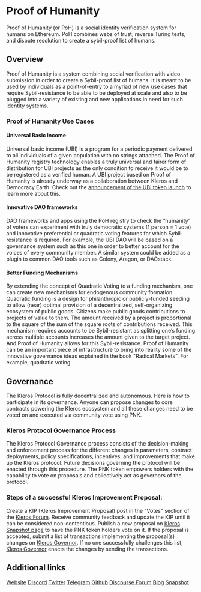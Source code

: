# Proof of Humanity

Proof of Humanity (or PoH) is a social identity verification system for humans on Ethereum. PoH combines webs of trust, reverse Turing tests, and dispute resolution to create a sybil-proof list of humans.

## Overview

Proof of Humanity is a system combining social verification with video submission in order to create a Sybil-proof list of humans. It is meant to be used by individuals as a point-of-entry to a myriad of new use cases that require Sybil-resistance to be able to be deployed at scale and also to be plugged into a variety of existing and new applications in need for such identity systems.

### Proof of Humanity Use Cases

#### Universal Basic Income

Universal basic income (UBI) is a program for a periodic payment delivered to all individuals of a given population with no strings attached.
The Proof of Humanity registry technology enables a truly universal and fairer form of distribution for UBI projects as the only condition to receive it would be to be registered as a verified human.
A UBI project based on Proof of Humanity is already underway as a collaboration between Kleros and Democracy Earth.
Check out the [announcement of the UBI token launch](https://blog.kleros.io/proof-of-humanity-building-the-internet-of-humans/) to learn more about this.

#### Innovative DAO frameworks

DAO frameworks and apps using the PoH registry to check the “humanity” of voters can experiment with truly democratic systems (1 person = 1 vote) and innovative preferential or quadratic voting features for which Sybil-resistance is required.
For example, the UBI DAO will be based on a governance system such as this one in order to better account for the voices of every community member. A similar system could be added as a plugin to common DAO tools such as Colony, Aragon, or DAOstack.

#### Better Funding Mechanisms

By extending the concept of Quadratic Voting to a funding mechanism, one can create new mechanisms for endogenous community formation. Quadratic funding is a design for philanthropic or publicly-funded seeding to allow (near) optimal provision of a decentralized, self-organizing ecosystem of public goods.
Citizens make public goods contributions to projects of value to them. The amount received by a project is proportional to the square of the sum of the square roots of contributions received.
This mechanism requires accounts to be Sybil-resistant as splitting one’s funding across multiple accounts increases the amount given to the target project. And Proof of Humanity allows for this Sybil-resistance. Proof of Humanity can be an important piece of infrastructure to bring into reality some of the innovative governance ideas explained in the book "Radical Markets". For example, quadratic voting.

## Governance

The Kleros Protocol is fully decentralized and autonomous. Here is how to participate in its governance.
Anyone can propose changes to core contracts powering the Kleros ecosystem and all these changes need to be voted on and executed via community vote using PNK.

### Kleros Protocol Governance Process

The Kleros Protocol Governance process consists of the decision-making and enforcement process for the different changes in parameters, contract deployments, policy specifications, incentives, and improvements that make up the Kleros protocol.
Future decisions governing the protocol will be enacted through this procedure.
The PNK token empowers holders with the capability to vote on proposals and collectively act as governors of the protocol.

### Steps of a successful Kleros Improvement Proposal:

Create a KIP (Kleros Improvement Proposal) post in the "Votes" section of the [Kleros Forum](https://forum.kleros.io/).
Receive community feedback and update the KIP until it can be considered non-contentious.
Publish a new proposal on [Kleros Snapshot page](https://snapshot.page/#/kleros) to have the PNK token holders vote on it.
If the proposal is accepted, submit a list of transactions implementing the proposal(s) changes on [Kleros Governor](https://kleros.gitbook.io/docs/products/governor).
If no one successfully challenges this list, [Kleros Governor](https://kleros.gitbook.io/docs/products/governor) enacts the changes by sending the transactions.

## Additional links

[Website](https://www.proofofhumanity.id/)
[DIscord](https://discord.com/invite/cAvWk8B23f)
[Twitter](https://twitter.com/proofofhumanity)
[Telegram](https://t.me/proofhumanity)
[Github](https://github.com/Proof-Of-Humanity/)
[Discourse Forum](https://forum.kleros.io/)
[Blog](https://blog.kleros.io/)
[Snapshot](https://snapshot.org/#/poh.eth)
